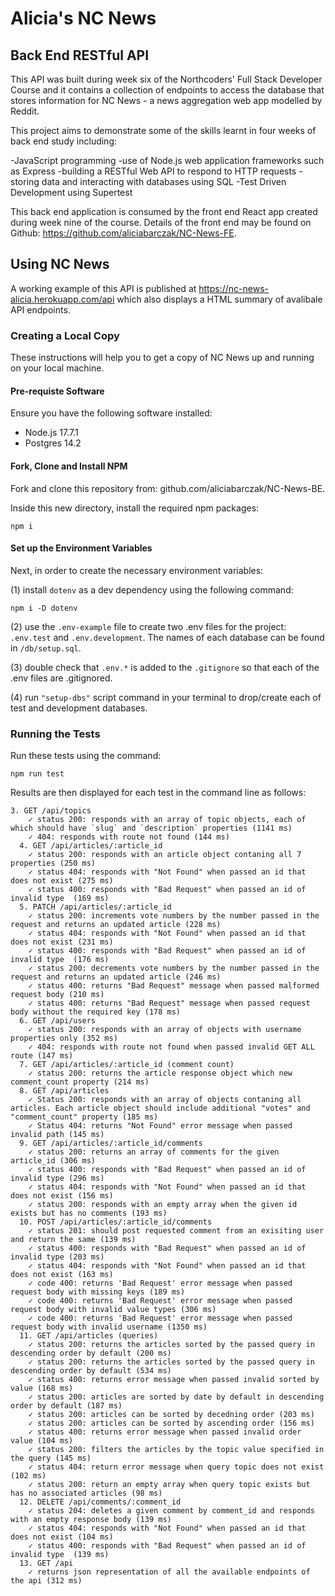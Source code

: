 # Alicia's NC News

## Back End RESTful API

This API was built during week six of the Northcoders' Full Stack Developer Course and it contains a collection of endpoints to access the database that stores information for NC News - a news aggregation web app modelled by Reddit.

This project aims to demonstrate some of the skills learnt in four weeks of back end study including:

-JavaScript programming
-use of Node.js web application frameworks such as Express
-building a RESTful Web API to respond to HTTP requests
-storing data and interacting with databases using SQL
-Test Driven Development using Supertest

This back end application is consumed by the front end React app created during week nine of the course. Details of the front end may be found on Github: https://github.com/aliciabarczak/NC-News-FE.

## Using NC News

A working example of this API is published at https://nc-news-alicia.herokuapp.com/api which also displays a HTML summary of avalibale API endpoints.

### Creating a Local Copy

These instructions will help you to get a copy of NC News up and running on your local machine.

#### Pre-requiste Software

Ensure you have the following software installed:

- Node.js 17.7.1
- Postgres 14.2

#### Fork, Clone and Install NPM

Fork and clone this repository from: github.com/aliciabarczak/NC-News-BE.

Inside this new directory, install the required npm packages:

```
npm i
```

#### Set up the Environment Variables

Next, in order to create the necessary environment variables:

(1) install `dotenv` as a dev dependency using the following command:

```
npm i -D dotenv
```

(2) use the `.env-example` file to create two .env files for the project: `.env.test` and `.env.development`. The names of each database can be found in `/db/setup.sql`.

(3) double check that `.env.*` is added to the `.gitignore` so that each of the .env files are .gitignored.

(4) run `"setup-dbs"` script command in your terminal to drop/create each of test and development databases.

### Running the Tests

Run these tests using the command:

```
npm run test
```

Results are then displayed for each test in the command line as follows:

```
3. GET /api/topics
    ✓ status 200: responds with an array of topic objects, each of which should have `slug` and `description` properties (1141 ms)
    ✓ 404: responds with route not found (144 ms)
  4. GET /api/articles/:article_id
    ✓ status 200: responds with an article object contaning all 7 properties (250 ms)
    ✓ status 404: responds with "Not Found" when passed an id that does not exist (275 ms)
    ✓ status 400: responds with "Bad Request" when passed an id of invalid type  (169 ms)
  5. PATCH /api/articles/:article_id
    ✓ status 200: increments vote numbers by the number passed in the request and returns an updated article (228 ms)
    ✓ status 404: responds with "Not Found" when passed an id that does not exist (231 ms)
    ✓ status 400: responds with "Bad Request" when passed an id of invalid type  (176 ms)
    ✓ status 200: decrements vote numbers by the number passed in the request and returns an updated article (246 ms)
    ✓ status 400: returns "Bad Request" message when passed malformed request body (210 ms)
    ✓ status 400: returns "Bad Request" message when passed request body without the required key (178 ms)
  6. GET /api/users
    ✓ status 200: responds with an array of objects with username properties only (352 ms)
    ✓ 404: responds with route not found when passed invalid GET ALL route (147 ms)
  7. GET /api/articles/:article_id (comment count)
    ✓ status 200: returns the article response object which new comment_count property (214 ms)
  8. GET /api/articles
    ✓ Status 200: responds with an array of objects contaning all articles. Each article object should include additional "votes" and "comment_count" property (185 ms)
    ✓ Status 404: returns "Not Found" error message when passed invalid path (145 ms)
  9. GET /api/articles/:article_id/comments
    ✓ status 200: returns an array of comments for the given article_id (306 ms)
    ✓ status 400: responds with "Bad Request" when passed an id of invalid type (296 ms)
    ✓ status 404: responds with "Not Found" when passed an id that does not exist (156 ms)
    ✓ status 200: responds with an empty array when the given id exists but has no comments (193 ms)
  10. POST /api/articles/:article_id/comments
    ✓ status 201: should post requested comment from an exisiting user and return the same (139 ms)
    ✓ status 400: responds with "Bad Request" when passed an id of invalid type (203 ms)
    ✓ status 404: responds with "Not Found" when passed an id that does not exist (163 ms)
    ✓ code 400: returns 'Bad Request' error message when passed request body with missing keys (189 ms)
    ✓ code 400: returns 'Bad Request' error message when passed request body with invalid value types (306 ms)
    ✓ code 400: returns 'Bad Request' error message when passed request body with invalid username (1350 ms)
  11. GET /api/articles (queries)
    ✓ status 200: returns the articles sorted by the passed query in descending order by default (200 ms)
    ✓ status 200: returns the articles sorted by the passed query in descending order by default (534 ms)
    ✓ status 400: returns error message when passed invalid sorted by value (168 ms)
    ✓ status 200: articles are sorted by date by default in descending order by default (187 ms)
    ✓ status 200: articles can be sorted by decedning order (203 ms)
    ✓ status 200: articles can be sorted by ascending order (156 ms)
    ✓ status 400: returns error message when passed invalid order value (104 ms)
    ✓ status 200: filters the articles by the topic value specified in the query (145 ms)
    ✓ status 404: return error message when query topic does not exist (102 ms)
    ✓ status 200: return an empty array when query topic exists but has no associated articles (98 ms)
  12. DELETE /api/comments/:comment_id
    ✓ status 204: deletes a given comment by comment_id and responds with an empty response body (139 ms)
    ✓ status 404: responds with "Not Found" when passed an id that does not exist (104 ms)
    ✓ status 400: responds with "Bad Request" when passed an id of invalid type  (139 ms)
  13. GET /api
    ✓ returns json representation of all the available endpoints of the api (312 ms)
```
